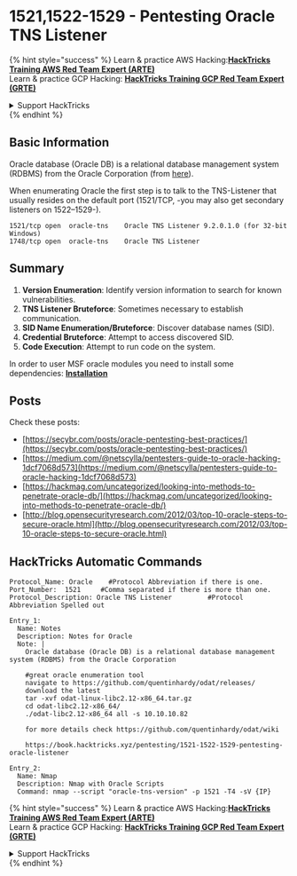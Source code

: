 # 1521,1522-1529 - Pentesting Oracle TNS Listener

{% hint style="success" %}
Learn & practice AWS Hacking:<img src="/.gitbook/assets/arte.png" alt="" data-size="line">[**HackTricks Training AWS Red Team Expert (ARTE)**](https://training.hacktricks.xyz/courses/arte)<img src="/.gitbook/assets/arte.png" alt="" data-size="line">\
Learn & practice GCP Hacking: <img src="/.gitbook/assets/grte.png" alt="" data-size="line">[**HackTricks Training GCP Red Team Expert (GRTE)**<img src="/.gitbook/assets/grte.png" alt="" data-size="line">](https://training.hacktricks.xyz/courses/grte)

<details>

<summary>Support HackTricks</summary>

* Check the [**subscription plans**](https://github.com/sponsors/carlospolop)!
* **Join the** 💬 [**Discord group**](https://discord.gg/hRep4RUj7f) or the [**telegram group**](https://t.me/peass) or **follow** us on **Twitter** 🐦 [**@hacktricks\_live**](https://twitter.com/hacktricks\_live)**.**
* **Share hacking tricks by submitting PRs to the** [**HackTricks**](https://github.com/carlospolop/hacktricks) and [**HackTricks Cloud**](https://github.com/carlospolop/hacktricks-cloud) github repos.

</details>
{% endhint %}

## Basic Information

Oracle database (Oracle DB) is a relational database management system (RDBMS) from the Oracle Corporation (from [here](https://www.techopedia.com/definition/8711/oracle-database)).

When enumerating Oracle the first step is to talk to the TNS-Listener that usually resides on the default port (1521/TCP, -you may also get secondary listeners on 1522–1529-).

```
1521/tcp open  oracle-tns    Oracle TNS Listener 9.2.0.1.0 (for 32-bit Windows)
1748/tcp open  oracle-tns    Oracle TNS Listener
```

## Summary

1. **Version Enumeration**: Identify version information to search for known vulnerabilities.
2. **TNS Listener Bruteforce**: Sometimes necessary to establish communication.
3. **SID Name Enumeration/Bruteforce**: Discover database names (SID).
4. **Credential Bruteforce**: Attempt to access discovered SID.
5. **Code Execution**: Attempt to run code on the system.

In order to user MSF oracle modules you need to install some dependencies: [**Installation**](oracle-pentesting-requirements-installation.md)

## Posts

Check these posts:

* [https://secybr.com/posts/oracle-pentesting-best-practices/](https://secybr.com/posts/oracle-pentesting-best-practices/)
* [https://medium.com/@netscylla/pentesters-guide-to-oracle-hacking-1dcf7068d573](https://medium.com/@netscylla/pentesters-guide-to-oracle-hacking-1dcf7068d573)
* [https://hackmag.com/uncategorized/looking-into-methods-to-penetrate-oracle-db/](https://hackmag.com/uncategorized/looking-into-methods-to-penetrate-oracle-db/)
* [http://blog.opensecurityresearch.com/2012/03/top-10-oracle-steps-to-secure-oracle.html](http://blog.opensecurityresearch.com/2012/03/top-10-oracle-steps-to-secure-oracle.html)

## HackTricks Automatic Commands

```
Protocol_Name: Oracle    #Protocol Abbreviation if there is one.
Port_Number:  1521     #Comma separated if there is more than one.
Protocol_Description: Oracle TNS Listener         #Protocol Abbreviation Spelled out

Entry_1:
  Name: Notes
  Description: Notes for Oracle
  Note: |
    Oracle database (Oracle DB) is a relational database management system (RDBMS) from the Oracle Corporation

    #great oracle enumeration tool
    navigate to https://github.com/quentinhardy/odat/releases/
    download the latest
    tar -xvf odat-linux-libc2.12-x86_64.tar.gz
    cd odat-libc2.12-x86_64/
    ./odat-libc2.12-x86_64 all -s 10.10.10.82

    for more details check https://github.com/quentinhardy/odat/wiki

    https://book.hacktricks.xyz/pentesting/1521-1522-1529-pentesting-oracle-listener

Entry_2:
  Name: Nmap
  Description: Nmap with Oracle Scripts
  Command: nmap --script "oracle-tns-version" -p 1521 -T4 -sV {IP}
```

{% hint style="success" %}
Learn & practice AWS Hacking:<img src="/.gitbook/assets/arte.png" alt="" data-size="line">[**HackTricks Training AWS Red Team Expert (ARTE)**](https://training.hacktricks.xyz/courses/arte)<img src="/.gitbook/assets/arte.png" alt="" data-size="line">\
Learn & practice GCP Hacking: <img src="/.gitbook/assets/grte.png" alt="" data-size="line">[**HackTricks Training GCP Red Team Expert (GRTE)**<img src="/.gitbook/assets/grte.png" alt="" data-size="line">](https://training.hacktricks.xyz/courses/grte)

<details>

<summary>Support HackTricks</summary>

* Check the [**subscription plans**](https://github.com/sponsors/carlospolop)!
* **Join the** 💬 [**Discord group**](https://discord.gg/hRep4RUj7f) or the [**telegram group**](https://t.me/peass) or **follow** us on **Twitter** 🐦 [**@hacktricks\_live**](https://twitter.com/hacktricks\_live)**.**
* **Share hacking tricks by submitting PRs to the** [**HackTricks**](https://github.com/carlospolop/hacktricks) and [**HackTricks Cloud**](https://github.com/carlospolop/hacktricks-cloud) github repos.

</details>
{% endhint %}

